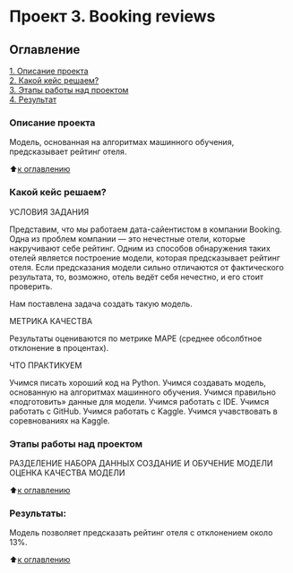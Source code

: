 # Проект 3. Booking reviews

## Оглавление  
[1. Описание проекта](https://github.com/Lily-8991/Skilf/blob/main/README.md#Описание-проекта)  
[2. Какой кейс решаем?](https://github.com/Lily-8991/Skilf/blob/main/README.md#Какой-кейс-решаем)  
[3. Этапы работы над проектом](https://github.com/Lily-8991/Skilf/blob/main/README.md#Этапы-работы-над-проектом)  
[4. Результат](https://github.com/Lily-8991/Skilf/blob/main/README.md#Результат)    


### Описание проекта    
Модель, основанная на алгоритмах машинного обучения, предсказывает рейтинг отеля.

:arrow_up:[к оглавлению](https://github.com/Lily-8991/Skilf/blob/main/README.md#Оглавление)

### Какой кейс решаем?  
УСЛОВИЯ ЗАДАНИЯ

Представим, что мы работаем дата-сайентистом в компании Booking. Одна из проблем компании — это нечестные отели, которые накручивают себе рейтинг. Одним из способов обнаружения таких отелей является построение модели, которая предсказывает рейтинг отеля. Если предсказания модели сильно отличаются от фактического результата, то, возможно, отель ведёт себя нечестно, и его стоит проверить.

Нам поставлена задача создать такую модель.

МЕТРИКА КАЧЕСТВА

Результаты оцениваются по метрике MAPE (среднее обсолбтное отклонение в процентах).

ЧТО ПРАКТИКУЕМ

Учимся писать хороший код на Python. Учимся создавать модель, основанную на алгоритмах машинного обучения. Учимся правильно «подготовить» данные для модели. Учимся работать с IDE. Учимся работать с GitHub. Учимся работать с Kaggle. Учимся учавствовать в соревнованиях на Kaggle.

### Этапы работы над проектом  
РАЗДЕЛЕНИЕ НАБОРА ДАННЫХ
СОЗДАНИЕ И ОБУЧЕНИЕ МОДЕЛИ
ОЦЕНКА КАЧЕСТВА МОДЕЛИ

:arrow_up:[к оглавлению](https://github.com/Lily-8991/Skilf/blob/main/README.md#Оглавление)

### Результаты:  
Модель позволяет предсказать рейтинг отеля с отклонением около 13%.

:arrow_up:[к оглавлению](https://github.com/Lily-8991/Skilf/blob/main/README.md#Оглавление)



